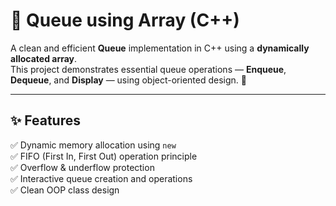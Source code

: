 # 🚦 Queue using Array (C++)

A clean and efficient **Queue** implementation in C++ using a **dynamically allocated array**.  
This project demonstrates essential queue operations — **Enqueue**, **Dequeue**, and **Display** — using object-oriented design. 🧩

---

## ✨ Features

✅ Dynamic memory allocation using `new`  
✅ FIFO (First In, First Out) operation principle  
✅ Overflow & underflow protection  
✅ Interactive queue creation and operations  
✅ Clean OOP class design 
